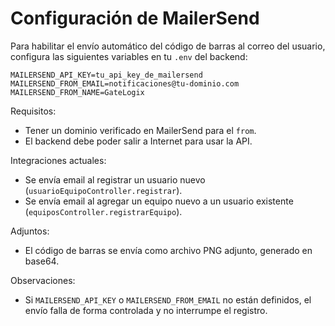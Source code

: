 # Configuración de MailerSend

Para habilitar el envío automático del código de barras al correo del usuario, configura las siguientes variables en tu `.env` del backend:

```
MAILERSEND_API_KEY=tu_api_key_de_mailersend
MAILERSEND_FROM_EMAIL=notificaciones@tu-dominio.com
MAILERSEND_FROM_NAME=GateLogix
```

Requisitos:
- Tener un dominio verificado en MailerSend para el `from`.
- El backend debe poder salir a Internet para usar la API.

Integraciones actuales:
- Se envía email al registrar un usuario nuevo (`usuarioEquipoController.registrar`).
- Se envía email al agregar un equipo nuevo a un usuario existente (`equiposController.registrarEquipo`).

Adjuntos:
- El código de barras se envía como archivo PNG adjunto, generado en base64.

Observaciones:
- Si `MAILERSEND_API_KEY` o `MAILERSEND_FROM_EMAIL` no están definidos, el envío falla de forma controlada y no interrumpe el registro.